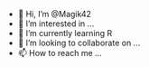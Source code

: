 - 👋 Hi, I’m @Magik42
- 👀 I’m interested in ...
- 🌱 I’m currently learning R
- 💞️ I’m looking to collaborate on ...
- 📫 How to reach me ...

<!---
Magik42/Magik42 is a ✨ special ✨ repository because its `README.md` (this file) appears on your GitHub profile.
You can click the Preview link to take a look at your changes.
--->
